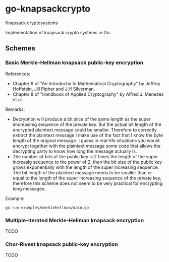 # go-knapsackcrypto
Knapsack cryptosystems

Implementation of knapsack crypto systems in Go.

## Schemes

### Basic Merkle-Hellman knapsack public-key encryption

References:
- Chapter 6 of "An Introductio  to Mathematical Cryptography" by Jeffrey Hoffstein, Jill Pipher and J.H Silverman.
- Chapter 8 of "Handbook of Applied Cryptography" by Alfred J. Menezes et al.

Remarks:
- Decryption will produce a bit slice of the same length as the super imcreasimg sequence of the private key. But the actual bit length of the encrypted plaintext message could be smaller. Therefore to correctly extract the plaintext message I make use of the fact that I know the byte length of the original message. I guess in real-life situations you would encrypt together with the plaintext message some code that allows the decrypting party to know how long the message actually is.
- The number of bits of the public key is 2 times the length of the super increasig sequence to the power of 2, then the bit size of the public key grows exponentially with the length of the super increasing sequence. The bit length of the plaintext message needs to be smaller than or equal to the length of the super increasing sequence of the private key, therefore this scheme does not seem to be very practical for encrypting long messages.

Example:

`go run examples/merklehellman/main.go`

### Multiple-iterated Merkle-Hellman knapsack encryption

TODO

### Chor-Rivest knapsack public-key encryption

TODO